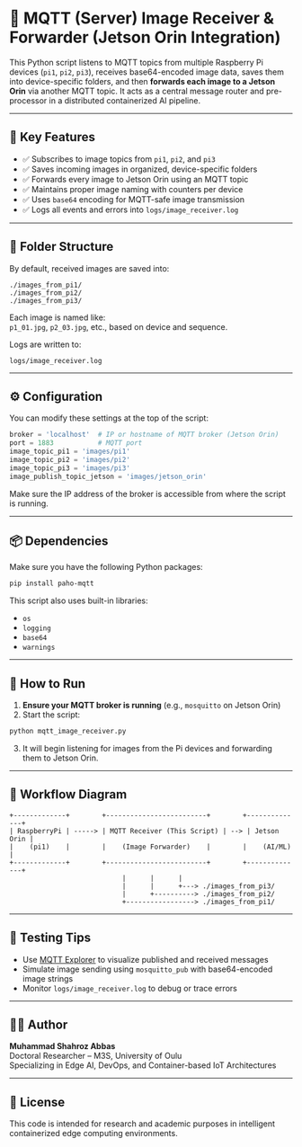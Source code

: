 
# 📡 MQTT (Server) Image Receiver & Forwarder (Jetson Orin Integration)

This Python script listens to MQTT topics from multiple Raspberry Pi devices (`pi1`, `pi2`, `pi3`), receives base64-encoded image data, saves them into device-specific folders, and then **forwards each image to a Jetson Orin** via another MQTT topic. It acts as a central message router and pre-processor in a distributed containerized AI pipeline.

---

## 🧠 Key Features

- ✅ Subscribes to image topics from `pi1`, `pi2`, and `pi3`
- ✅ Saves incoming images in organized, device-specific folders
- ✅ Forwards every image to Jetson Orin using an MQTT topic
- ✅ Maintains proper image naming with counters per device
- ✅ Uses `base64` encoding for MQTT-safe image transmission
- ✅ Logs all events and errors into `logs/image_receiver.log`

---

## 🧰 Folder Structure

By default, received images are saved into:

```
./images_from_pi1/
./images_from_pi2/
./images_from_pi3/
```

Each image is named like:  
`p1_01.jpg`, `p2_03.jpg`, etc., based on device and sequence.

Logs are written to:  
```
logs/image_receiver.log
```

---

## ⚙️ Configuration

You can modify these settings at the top of the script:

```python
broker = 'localhost'  # IP or hostname of MQTT broker (Jetson Orin)
port = 1883           # MQTT port
image_topic_pi1 = 'images/pi1'
image_topic_pi2 = 'images/pi2'
image_topic_pi3 = 'images/pi3'
image_publish_topic_jetson = 'images/jetson_orin'
```

Make sure the IP address of the broker is accessible from where the script is running.

---

## 📦 Dependencies

Make sure you have the following Python packages:

```bash
pip install paho-mqtt
```

This script also uses built-in libraries:
- `os`
- `logging`
- `base64`
- `warnings`

---

## 🚀 How to Run

1. **Ensure your MQTT broker is running** (e.g., `mosquitto` on Jetson Orin)
2. Start the script:

```bash
python mqtt_image_receiver.py
```

3. It will begin listening for images from the Pi devices and forwarding them to Jetson Orin.

---

## 🔁 Workflow Diagram

```text
+-------------+        +-------------------------+        +--------------+
| RaspberryPi | -----> | MQTT Receiver (This Script) | --> | Jetson Orin |
|    (pi1)    |        |    (Image Forwarder)    |        |    (AI/ML)   |
+-------------+        +-------------------------+        +--------------+
                            |      |      |
                            |      |      +---> ./images_from_pi3/
                            |      +----------> ./images_from_pi2/
                            +-----------------> ./images_from_pi1/
```

---

## 🧪 Testing Tips

- Use [MQTT Explorer](https://mqtt-explorer.com/) to visualize published and received messages
- Simulate image sending using `mosquitto_pub` with base64-encoded image strings
- Monitor `logs/image_receiver.log` to debug or trace errors

---

## 🧑‍💻 Author

**Muhammad Shahroz Abbas**  
Doctoral Researcher – M3S, University of Oulu  
Specializing in Edge AI, DevOps, and Container-based IoT Architectures

---

## 📜 License

This code is intended for research and academic purposes in intelligent containerized edge computing environments.

